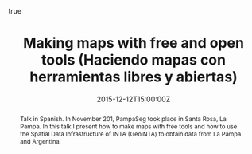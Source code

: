 ---
abstract: Talk in Spanish. In November 201, PampaSeg took place in Santa Rosa, La Pampa. In this talk I present how to make maps with free tools and how to use the Spatial Data Infrastructure of INTA (GeoINTA) to obtain data from La Pampa and Argentina. 
all_day: false
authors: []
date: "2015-12-12T15:00:00Z"
event: PampaSeg
event_url: https://www.pampaseg.org/
featured: false
links:
- icon: twitter
  icon_pack: fab
  name: Follow
  url: https://twitter.com/yabellini 
location: Centro Cultural Municipal, Santa Rosa, La Pampa
math: true
publishDate: "2015-12-12T15:00:00Z"
slides: 
summary: Talk in Spanish. In November 201, PampaSeg took place in Santa Rosa, La Pampa. In this talk I present how to make maps with free tools and how to use the Spatial Data Infrastructure of INTA (GeoINTA) to obtain data from La Pampa and Argentina. 
tags: []
title: Making maps with free and open tools (Haciendo mapas con herramientas libres y abiertas)
url_code: ""
url_pdf: "MakeMapOpenTools.pdf"
url_slides: ""
url_video: ""
---